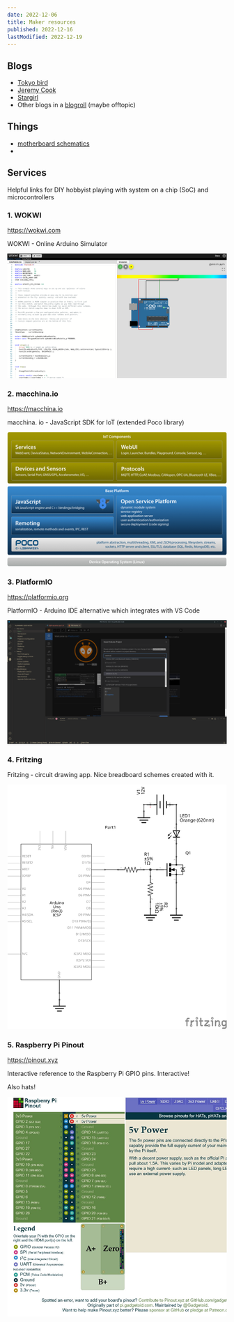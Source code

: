 ```yaml
---
date: 2022-12-06
title: Maker resources
published: 2022-12-16
lastModified: 2022-12-19
---
```


## Blogs

- [Tokyo bird](https://burariweb.info)
- [Jeremy Cook](https://jeremyscook.com/macro-keyboard-makes-music/)
- [Stargirl](https://blog.thea.codes/starfish-a-control-board-with-the-rp2040)
- Other blogs in a [blogroll](https://benjaminhollon.com/blogroll/) (maybe offtopic)




## Things

- [motherboard schematics](https://community.mnt.re/t/im-building-my-own-reform/759)
- 


## Services

Helpful links for DIY hobbyist playing with system on a chip (SoC) and microcontrollers


### 1. WOKWI

https://wokwi.com

WOKWI - Online Arduino Simulator

![WOKWI](./wokwi-arduino-simulator.png)

### 2. macchina.io

https://macchina.io

macchina. io - JavaScript SDK for IoT (extended Poco library)

![macchina.io](./macchina-blocks.png)

### 3. PlatformIO

https://platformio.org

PlatformIO - Arduino IDE alternative which integrates with VS Code

![PlatformIO](./platform-io.png)

### 4. Fritzing

Fritzing - circuit drawing app. Nice breadboard schemes created with it.

![Fritzing](./Fritzing.png)

### 5. Raspberry Pi Pinout

https://pinout.xyz

Interactive reference to the Raspberry Pi GPIO pins. Interactive!

Also hats!

![pinout](./raspberry-pi-pinout.jpg)

